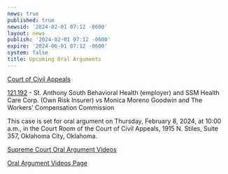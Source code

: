 ```yaml
---
news: true
published: true
newsid: '2024-02-01 07:12 -0600'
layout: news
publish: '2024-02-01 07:12 -0600'
expire: '2024-06-01 07:12 -0600'
system: false
title: Upcoming Oral Arguments
---
```

<u>Court of Civil Appeals</u>

[121,192](https://www.oscn.net/dockets/GetCaseInformation.aspx?db=appellate&number=121192) - St. Anthony South Behavioral Health (employer) and SSM Health Care Corp. (Own Risk Insurer) vs Monica Moreno Goodwin and The Workers' Compensation Commission

This case is set for oral argument on Thursday, February 8, 2024, at 10:00 a.m., in the Court Room of the Court of Civil Appeals, 1915 N. Stiles, Suite 357, Oklahoma City, Oklahoma.

<u>Supreme Court Oral Argument Videos</u>

[Oral Argument Videos Page](https://www.oscn.net/static/pastoralarguments.asp)
